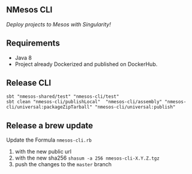 ## NMesos CLI

*Deploy projects to Mesos with Singularity!*

Requirements
------------

* Java 8
* Project already Dockerized and published on DockerHub. 


## Release CLI

```
sbt "nmesos-shared/test" "nmesos-cli/test"
sbt clean "nmesos-cli/publishLocal"  "nmesos-cli/assembly" "nmesos-cli/universal:packageZipTarball" "nmesos-cli/universal:publish"
```

## Release a brew update

Update the Formula `nmesos-cli.rb`
1. with the new public url
2. with the new sha256
    `shasum -a 256 nmesos-cli-X.Y.Z.tgz`
3. push the changes to the `master` branch
